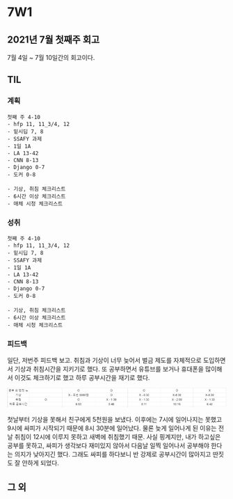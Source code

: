 # 7W1

## 2021년 7월 첫째주 회고

7월 4일 ~ 7월 10일간의 회고이다.



## TIL

### 계획

```text
첫째 주 4-10
- hfp 11, 11_3/4, 12
- 밑시딥 7, 8
- SSAFY 과제
- 1일 1A
- LA 13-42
- CNN 8-13
- Django 0-7
- 도커 0-8

- 기상, 취침 체크리스트
- 6시간 이상 체크리스트
- 매체 시청 체크리스트
```

### 성취

```text
첫째 주 4-10
- hfp 11, 11_3/4, 12
- 밑시딥 7, 8
- SSAFY 과제
- 1일 1A
- LA 13-42
- CNN 8-13
- Django 0-7
- 도커 0-8

- 기상, 취침 체크리스트
- 6시간 이상 체크리스트
- 매체 시청 체크리스트
```

### 피드백

일단, 저번주 피드백 보고. 취침과 기상이 너무 늦어서 벌금 제도를 자체적으로 도입하면서 기상과 취침시간을 지키기로 했다. 또 공부하면서 유튜브를 보거나 휴대폰을 많이해서 이것도 체크하기로 했고 하루 공부시간을 재기로 했다.

![](../../.gitbook/assets/image%20%28657%29.png)

첫날부터 기상을 못해서 친구에게 5천원을 보냈다. 이후에는 7시에 일어나지는 못했고 9시에 싸피가 시작되기 때문에 8시 30분에 일어났다. 물론 늦게 일어나게 된 이유는 전날 취침이 12시에 이루지 못하고 새벽에 취침했기 때문. 사실 핑계지만, 내가 하고싶은 공부를 못하고, 싸피가 생각보다 재미있지 않아서 다음날 일찍 일어나서 공부해야 한다는 의지가 낮아지긴 했다. 그래도 싸피를 하다보니 반 강제로 공부시간이 많아지고 딴짓도 잘 안하게 되었다.



## 그 외







